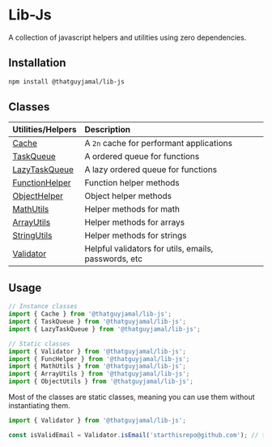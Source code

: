 # Lib-Js

A collection of javascript helpers and utilities using zero dependencies.

## Installation

```bash
npm install @thatguyjamal/lib-js
```

## Classes

| Utilities/Helpers                     | Description                                          |     |
| :------------------------------------ | :--------------------------------------------------- | :-- |
| [Cache](./cache.js)                   | A `2n` cache for performant applications             |     |
| [TaskQueue](./task_queue.js)          | A ordered queue for functions                        |     |
| [LazyTaskQueue](./lazy_task_queue.js) | A lazy ordered queue for functions                   |     |
| [FunctionHelper](./func.js)           | Function helper methods                              |     |
| [ObjectHelper](./obj.js)              | Object helper methods                                |     |
| [MathUtils](./math.js)                | Helper methods for math                              |     |
| [ArrayUtils]()                        | Helper methods for arrays                            |     |
| [StringUtils]()                       | Helper methods for strings                           |     |
| [Validator]()                         | Helpful validators for utils, emails, passwords, etc |     |

## Usage

```js
// Instance classes
import { Cache } from '@thatguyjamal/lib-js';
import { TaskQueue } from '@thatguyjamal/lib-js';
import { LazyTaskQueue } from '@thatguyjamal/lib-js';

// Static classes
import { Validator } from '@thatguyjamal/lib-js';
import { FuncHelper } from '@thatguyjamal/lib-js';
import { MathUtils } from '@thatguyjamal/lib-js';
import { ArrayUtils } from '@thatguyjamal/lib-js';
import { ObjectUtils } from '@thatguyjamal/lib-js';
```

Most of the classes are static classes, meaning you can use them without instantiating them.

```js
import { Validator } from '@thatguyjamal/lib-js';

const isValidEmail = Validator.isEmail('starthisrepo@github.com'); // true
```
